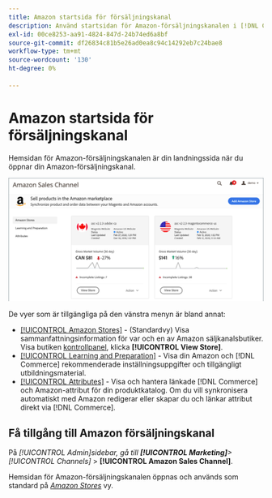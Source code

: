 ```yaml
---
title: Amazon startsida för försäljningskanal
description: Använd startsidan för Amazon-försäljningskanalen i [!DNL Commerce] Administratör för åtkomst till [!DNL Amazon Marketplace] listor och aktivitet.
exl-id: 00ce8253-aa91-4824-847d-24b74ed6a8bf
source-git-commit: df26834c81b5e26ad0ea8c94c14292eb7c24bae8
workflow-type: tm+mt
source-wordcount: '130'
ht-degree: 0%

---
```


# Amazon startsida för försäljningskanal

Hemsidan för Amazon-försäljningskanalen är din landningssida när du öppnar din Amazon-försäljningskanal.

![Amazon startsida för försäljningskanal](assets/amazon-sales-channel-home-tabs.png)

De vyer som är tillgängliga på den vänstra menyn är bland annat:

- [[!UICONTROL Amazon Stores]](./managing-stores.md) - (Standardvy) Visa sammanfattningsinformation för var och en av Amazon säljkanalsbutiker. Visa butiken [kontrollpanel](./amazon-store-dashboard.md), klicka **[!UICONTROL View Store]**.
- [[!UICONTROL Learning and Preparation]](./learning-preparation.md) - Visa din Amazon och [!DNL Commerce] rekommenderade inställningsuppgifter och tillgängligt utbildningsmaterial.
- [[!UICONTROL Attributes]](./managing-attributes.md) - Visa och hantera länkade [!DNL Commerce] och Amazon-attribut för din produktkatalog. Om du vill synkronisera automatiskt med Amazon redigerar eller skapar du och länkar attribut direkt via [!DNL Commerce].

## Få tillgång till Amazon försäljningskanal

På _[!UICONTROL Admin]_sidebar, gå till **[!UICONTROL Marketing]**>_[!UICONTROL Channels]_ > **[!UICONTROL Amazon Sales Channel]**.

Hemsidan för Amazon-försäljningskanalen öppnas och används som standard på [_Amazon Stores_](./managing-stores.md) vy.
